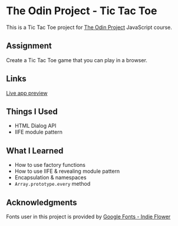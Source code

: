 # The Odin Project - Tic Tac Toe

This is a Tic Tac Toe project for [The Odin Project](https://www.theodinproject.com) JavaScript course.

## Assignment

Create a Tic Tac Toe game that you can play in a browser.

## Links

[Live app preview](https://hammerztein.github.io/tic-tac-toe)

## Things I Used

- HTML Dialog API
- IIFE module pattern

## What I Learned

- How to use factory functions
- How to use IIFE & revealing module pattern
- Encapsulation & namespaces
- `Array.prototype.every` method

## Acknowledgments

Fonts user in this project is provided by [Google Fonts - Indie Flower](https://fonts.google.com/specimen/Indie+Flower)
